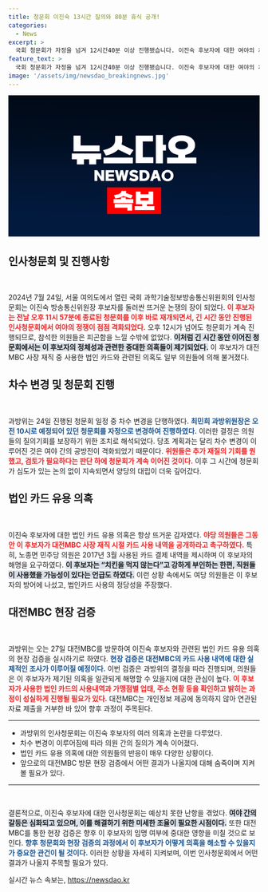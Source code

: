 ```yaml
---
title: 청문회 이진숙 13시간 질의와 80분 휴식 공개!
categories:
  - News
excerpt: >
  국회 청문회가 자정을 넘겨 12시간40분 이상 진행됐습니다. 이진숙 후보자에 대한 여야의 치열한 공방 속, 법인카드 유용 의혹이 핵심 쟁점으로 떠올랐습니다. 과방위는 27일 대전MBC 현장 검증을 예고했습니다.
feature_text: >
  국회 청문회가 자정을 넘겨 12시간40분 이상 진행됐습니다. 이진숙 후보자에 대한 여야의 치열한 공방 속, 법인카드 유용 의혹이 핵심 쟁점으로 떠올랐습니다. 과방위는 27일 대전MBC 현장 검증을 예고했습니다.
image: '/assets/img/newsdao_breakingnews.jpg'
---
```


<p><img src="/assets/img/newsdao_breakingnews.jpg" alt="pcversion 속보" /></p>

<h2 data-ke-size="size26">인사청문회 및 진행사항</h2>

<p data-ke-size="size16">&nbsp;</p>

<p>2024년 7월 24일, 서울 여의도에서 열린 국회 과학기술정보방송통신위원회의 인사청문회는 이진숙 방송통신위원장 후보자를 둘러싼 뜨거운 논쟁의 장이 되었다. <b><span style="color: #ee2323;">이 후보자는 전날 오후 11시 57분에 종료된 청문회를 이후 바로 재개되면서, 긴 시간 동안 진행된 인사청문회에서 여야의 정쟁이 점점 격화되었다.</span></b> 오후 12시가 넘어도 청문회가 계속 진행되므로, 참석한 의원들은 피곤함을 느낄 수밖에 없었다. <b><span style="background-color: #21538527;">이처럼 긴 시간 동안 이어진 청문회에서는 이 후보자의 정체성과 관련한 중대한 의혹들이 제기되었다.</span></b> 이 후보자가 대전MBC 사장 재직 중 사용한 법인 카드와 관련된 의혹도 일부 의원들에 의해 불거졌다.</p>

<h2 data-ke-size="size26">차수 변경 및 청문회 진행</h2>

<p data-ke-size="size16">&nbsp;</p>

<p>과방위는 24일 진행된 청문회 일정 중 차수 변경을 단행하였다. <b><span style="color: #1a5490;">최민희 과방위원장은 오전 10시로 예정되어 있던 청문회를 자정으로 변경하여 진행하였다.</span></b> 이러한 결정은 의원들의 질의기회를 보장하기 위한 조치로 해석되었다. 당초 계획과는 달리 차수 변경이 이루어진 것은 여야 간의 공방전이 격화되었기 때문이다. <b><span style="color: #ee2323;">위원들은 추가 재질의 기회를 원했고, 검토가 필요하다는 판단 하에 청문회가 계속 이어진 것이다.</span></b> 이후 그 시간에 청문회가 심도가 있는 논의 없이 지속되면서 양당의 대립이 더욱 깊어갔다.</p>

<h2 data-ke-size="size26">법인 카드 유용 의혹</h2>

<p data-ke-size="size16">&nbsp;</p>

<p>이진숙 후보자에 대한 법인 카드 유용 의혹은 항상 뜨거운 감자였다. <b><span style="color: #ee2323;">야당 의원들은 그동안 이 후보자가 대전MBC 사장 재직 시절 카드 사용 내역을 공개하라고 촉구하였다.</span></b> 특히, 노종면 민주당 의원은 2017년 3월 사용된 카드 결제 내역을 제시하며 이 후보자의 해명을 요구하였다. <b><span style="background-color: #21538527;">이 후보자는 “치킨을 먹지 않는다”고 강하게 부인하는 한편, 직원들이 사용했을 가능성이 있다는 언급도 하였다.</span></b> 이런 상황 속에서도 여당 의원들은 이 후보자의 방어에 나섰고, 법인카드 사용의 정당성을 주장했다.</p>

<h2 data-ke-size="size26">대전MBC 현장 검증</h2>

<p data-ke-size="size16">&nbsp;</p>

<p>과방위는 오는 27일 대전MBC를 방문하여 이진숙 후보자와 관련된 법인 카드 유용 의혹의 현장 검증을 실시하기로 하였다. <b><span style="color: #1a5490;">현장 검증은 대전MBC의 카드 사용 내역에 대한 실제적인 조사가 이루어질 예정이다.</span></b> 이번 검증은 과방위의 결정을 따라 진행되며, 의원들은 이 후보자가 제기된 의혹을 일관되게 해명할 수 있을지에 대한 관심이 높다. <b><span style="color: #ee2323;">이 후보자가 사용한 법인 카드의 사용내역과 가맹점별 업태, 주소 현황 등을 확인하고 밝히는 과정이 성실하게 진행될 필요가 있다.</span></b> 대전MBC는 개인정보 제공에 동의하지 않아 연관된 자료 제출을 거부한 바 있어 향후 과정이 주목된다.</p>

<hr>

<ul>
    <li>과방위의 인사청문회는 이진숙 후보자의 여러 의혹과 논란을 다루었다.</li>
    <li>차수 변경이 이루어짐에 따라 의원 간의 질의가 계속 이어졌다.</li>
    <li>법인 카드 유용 의혹에 대한 의원들의 반응이 매우 다양한 상황이다.</li>
    <li>앞으로의 대전MBC 방문 현장 검증에서 어떤 결과가 나올지에 대해 숨죽이며 지켜볼 필요가 있다.</li>
</ul>

<hr>

<p data-ke-size="size16">&nbsp;</p>

<p>결론적으로, 이진숙 후보자에 대한 인사청문회는 예상치 못한 난항을 겪었다. <b><span style="background-color: #21538527;">여야 간의 갈등은 심화되고 있으며, 이를 해결하기 위한 미세한 조율이 필요한 시점이다.</span></b> 또한 대전MBC를 통한 현장 검증은 향후 이 후보자의 임명 여부에 중대한 영향을 미칠 것으로 보인다. <b><span style="color: #1a5490;">향후 청문회와 현장 검증의 과정에서 이 후보자가 어떻게 의혹을 해소할 수 있을지가 중요한 관건이 될 것이다.</span></b> 이러한 상황을 자세히 지켜보며, 이번 인사청문회에서 어떤 결과가 나올지 주목할 필요가 있다.</p>
실시간 뉴스 속보는, <a href="https://newsdao.kr" rel="dofollow">https://newsdao.kr</a>


